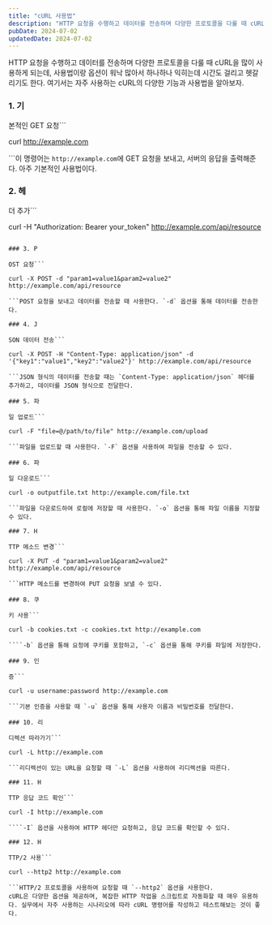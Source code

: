 ```yaml
---
title: "cURL 사용법"
description: "HTTP 요청을 수행하고 데이터를 전송하며 다양한 프로토콜을 다룰 때 cURL을 많이 사용하게 되는데, 사용법이랑 옵션이 워낙 많아서 하나하나 익히는데 시간도 걸리고 헷갈리기도 한다. 여기서는 자주 사용하는 cURL의 다양한 기능과 사용법을 알아보자.   1. 기본적인 GET 요청  c..."
pubDate: 2024-07-02
updatedDate: 2024-07-02
---
```


HTTP 요청을 수행하고 데이터를 전송하며 다양한 프로토콜을 다룰 때 cURL을 많이 사용하게 되는데, 사용법이랑 옵션이 워낙 많아서 하나하나 익히는데 시간도 걸리고 헷갈리기도 한다. 여기서는 자주 사용하는 cURL의 다양한 기능과 사용법을 알아보자.

### 1. 기

본적인 GET 요청```

curl http://example.com

```이 명령어는 `http://example.com`에 GET 요청을 보내고, 서버의 응답을 출력해준다. 아주 기본적인 사용법이다.

### 2. 헤

더 추가```

curl -H "Authorization: Bearer your_token" http://example.com/api/resource

```특정 헤더를 요청에 추가해야 할 때 사용한다. 예를 들어, API 토큰을 추가하는 경우다.

### 3. P

OST 요청```

curl -X POST -d "param1=value1&param2=value2" http://example.com/api/resource

```POST 요청을 보내고 데이터를 전송할 때 사용한다. `-d` 옵션을 통해 데이터를 전송한다.

### 4. J

SON 데이터 전송```

curl -X POST -H "Content-Type: application/json" -d '{"key1":"value1","key2":"value2"}' http://example.com/api/resource

```JSON 형식의 데이터를 전송할 때는 `Content-Type: application/json` 헤더를 추가하고, 데이터를 JSON 형식으로 전달한다.

### 5. 파

일 업로드```

curl -F "file=@/path/to/file" http://example.com/upload

```파일을 업로드할 때 사용한다. `-F` 옵션을 사용하여 파일을 전송할 수 있다.

### 6. 파

일 다운로드```

curl -o outputfile.txt http://example.com/file.txt

```파일을 다운로드하여 로컬에 저장할 때 사용한다. `-o` 옵션을 통해 파일 이름을 지정할 수 있다.

### 7. H

TTP 메소드 변경```

curl -X PUT -d "param1=value1&param2=value2" http://example.com/api/resource

```HTTP 메소드를 변경하여 PUT 요청을 보낼 수 있다.

### 8. 쿠

키 사용```

curl -b cookies.txt -c cookies.txt http://example.com

````-b` 옵션을 통해 요청에 쿠키를 포함하고, `-c` 옵션을 통해 쿠키를 파일에 저장한다.

### 9. 인

증```

curl -u username:password http://example.com

```기본 인증을 사용할 때 `-u` 옵션을 통해 사용자 이름과 비밀번호를 전달한다.

### 10. 리

디렉션 따라가기```

curl -L http://example.com

```리디렉션이 있는 URL을 요청할 때 `-L` 옵션을 사용하여 리디렉션을 따른다.

### 11. H

TTP 응답 코드 확인```

curl -I http://example.com

````-I` 옵션을 사용하여 HTTP 헤더만 요청하고, 응답 코드를 확인할 수 있다.

### 12. H

TTP/2 사용```

curl --http2 http://example.com

```HTTP/2 프로토콜을 사용하여 요청할 때 `--http2` 옵션을 사용한다.
cURL은 다양한 옵션을 제공하며, 복잡한 HTTP 작업을 스크립트로 자동화할 때 매우 유용하다. 실무에서 자주 사용하는 시나리오에 따라 cURL 명령어를 작성하고 테스트해보는 것이 좋다.